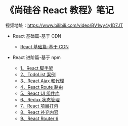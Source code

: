 # 《尚硅谷 React 教程》笔记

视频地址：https://www.bilibili.com/video/BV1wy4y1D7JT

- React 基础篇-基于 CDN
  - [React 基础篇-基于 CDN](/blog/react/atguigu-react-basic.md)

- React 进阶篇-基于 npm
  - [1、React 脚手架](/blog/react/01-create-react-app.md)
  - [2、TodoList 案例](/blog/react/02-todo-list.md)
  - [3、React Ajax 和代理](/blog/react/03-react-ajax.md)
  - [4、React Route 路由](/blog/react/04-react-route.md)
  - [5、React UI 组件库](/blog/react/05-react-ui.md)
  - [6、Redux 状态管理](/blog/react/06-redux.md)
  - [7、React 项目打包](/blog/react/07-react-build.md)
  - [8、React 补充内容](/blog/react/08-react-append.md)
  - [9、React Router 6](/blog/react/09-react-route.md)
